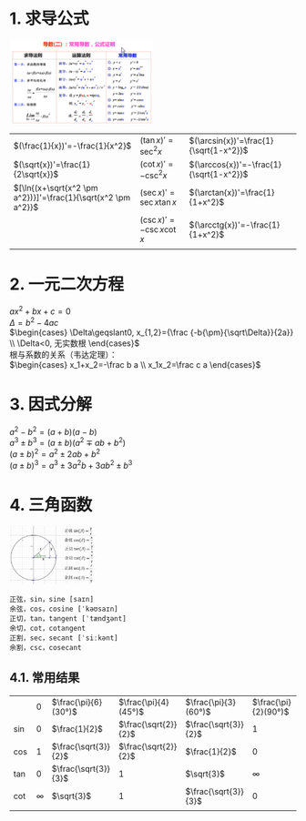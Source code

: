 # 1. 求导公式
<div>
<img src="./res/secondary-review-1.png" width="50%" />
</div>

|  |  |  |
|--|--|--|
| $(\frac{1}{x})'=-\frac{1}{x^2}$ | $(\tan{x})'=\sec^2{x}$ | $(\arcsin{x})'=\frac{1}{\sqrt{1-x^2}}$ |
| $(\sqrt{x})'=\frac{1}{2\sqrt{x}}$ | $(\cot{x})'=-\csc^2{x}$ | $(\arccos{x})'=-\frac{1}{\sqrt{1-x^2}}$ |
| $[\ln{(x+\sqrt{x^2 \pm a^2})}]'=\frac{1}{\sqrt{x^2 \pm a^2}}$ | $(\sec{x})'=\sec{x}\tan{x}$ | $(\arctan{x})'=\frac{1}{1+x^2}$ |
|  | $(\csc{x})'=-\csc{x}\cot{x}$ | $(\arcctg{x})'=-\frac{1}{1+x^2}$ |
|  |  |  |
# 2. 一元二次方程
$ax^2+bx+c=0$  
$\Delta=b^2-4ac$  
$\begin{cases}
\Delta\geqslant0, x_{1,2}={\frac {-b{\pm}{\sqrt\Delta}}{2a}}   \\
   \Delta<0, 无实数根
\end{cases}$  
根与系数的关系（韦达定理）：  
$\begin{cases}
x_1+x_2=-\frac b a  \\
x_1x_2=\frac c a  
\end{cases}$
# 3. 因式分解
$a^2-b^2=(a+b)(a-b)$  
$a^3\pm b^3=(a\pm b)(a^2\mp ab+b^2)$  
$(a\pm b)^2=a^2\pm 2ab+b^2$  
$(a\pm b)^3=a^3\pm 3a^2b+3ab^2\pm b^3$  
# 4. 三角函数
<div>
<img src="./res/secondary-review-2.png" width="30%" />
</div>

```
正弦，sin，sine [saɪn]
余弦，cos，cosine [ˈkəʊsaɪn]
正切，tan，tangent [ˈtændʒənt]
余切，cot，cotangent
正割，sec，secant [ˈsiːkənt]
余割，csc，cosecant
```
## 4.1. 常用结果
|  |  |  |  |  |  |
|--|--|--|--|--|--|
|  | $0$ | $\frac{\pi}{6}(30°)$ | $\frac{\pi}{4}(45°)$ | $\frac{\pi}{3}(60°)$ | $\frac{\pi}{2}(90°)$ |
| $\sin$  | $0$ | $\frac{1}{2}$ | $\frac{\sqrt{2}}{2}$ | $\frac{\sqrt{3}}{2}$ | $1$ |
| $\cos$  | $1$ | $\frac{\sqrt{3}}{2}$ | $\frac{\sqrt{2}}{2}$ | $\frac{1}{2}$ | $0$ |
| $\tan$  | $0$ | $\frac{\sqrt{3}}{3}$ | $1$ | $\sqrt{3}$ | $\infty$ |
| $\cot$  | $\infty$ | $\sqrt{3}$ | $1$ | $\frac{\sqrt{3}}{3}$ | $0$ |
|  |  |  |  |  |  |